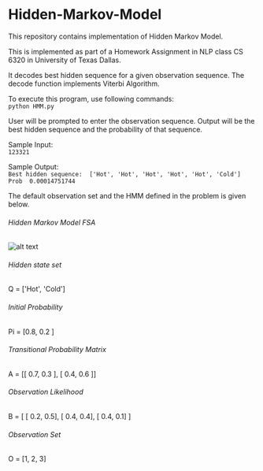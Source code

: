 # Hidden-Markov-Model

This repository contains implementation of Hidden Markov Model.

This is implemented as part of a Homework Assignment in NLP class CS 6320 in University of Texas Dallas.

It decodes best hidden sequence for a given observation sequence. The decode function implements Viterbi Algorithm.

To execute this program, use following commands:  
`python HMM.py`

User will be prompted to enter the observation sequence. Output will be the best hidden sequence and the probability of that sequence.

Sample Input:  
`123321`

Sample Output:  
`Best hidden sequence:  ['Hot', 'Hot', 'Hot', 'Hot', 'Hot', 'Cold']`  
`Prob  0.00014751744`  

The default observation set and the HMM defined in the problem is given below.

  ###### Hidden Markov Model FSA

 ![alt text](https://github.com/harshakokel/Hidden-Markov-Model/blob/master/HMM.png "Hidden Markov Model")

  ###### Hidden state set
  Q = ['Hot', 'Cold']

  ###### Initial Probability
  Pi = [0.8, 0.2 ]

  ###### Transitional Probability Matrix
  A = [[ 0.7, 0.3 ],
       [ 0.4, 0.6 ]]

  ###### Observation Likelihood
  B = [ [ 0.2, 0.5],
        [ 0.4, 0.4],
        [ 0.4, 0.1] ]

  ###### Observation Set
  O = [1, 2, 3]
